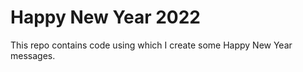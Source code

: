 # Happy New Year 2022  
  
This repo contains code using which I create some Happy New Year messages.
